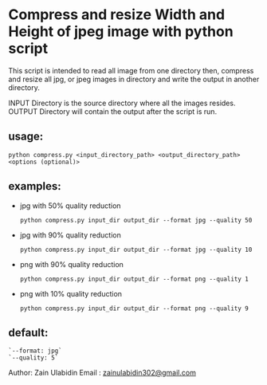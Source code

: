 # Compress and resize Width and Height of jpeg image with python script

This script is intended to read all image from one directory then,
    compress and resize all jpg, or jpeg images in directory and 
    write the output in another directory.

INPUT Directory is the source directory where all the images resides.
OUTPUT Directory will contain the output after the script is run.

## usage: 
   `python compress.py <input_directory_path> <output_directory_path> <options (optional)>`



## examples: 
* jpg with 50% quality reduction
    
    `python compress.py input_dir output_dir --format jpg --quality 50`
 
* jpg with 90% quality reduction

    `python compress.py input_dir output_dir --format jpg --quality 10`

* png with 90% quality reduction

    `python compress.py input_dir output_dir --format png --quality 1`

* png with 10% quality reduction

    `python compress.py input_dir output_dir --format png --quality 9`

## default:
    `--format: jpg`
    `--quality: 5`

Author: Zain Ulabidin
Email : zainulabidin302@gmail.com
